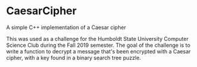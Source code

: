# CaesarCipher
A simple C++ implementation of a Caesar cipher

This was used as a challenge for the Humboldt State University Computer Science Club during the Fall 2019 semester. The goal of the challenge is to write a function to decrypt a message that's been encrypted with a Caesar cipher, with a key found in a binary search tree puzzle.
